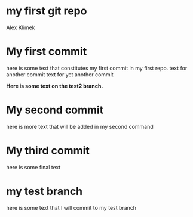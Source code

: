my first git repo
================
Alex Klimek

# My first commit

here is some text that constitutes my first commit in my first repo.
text for another commit text for yet another commit

**Here is some text on the test2 branch.**

# My second commit

here is more text that will be added in my second command

# My third commit

here is some final text

# my test branch

here is some text that I will commit to my test branch

